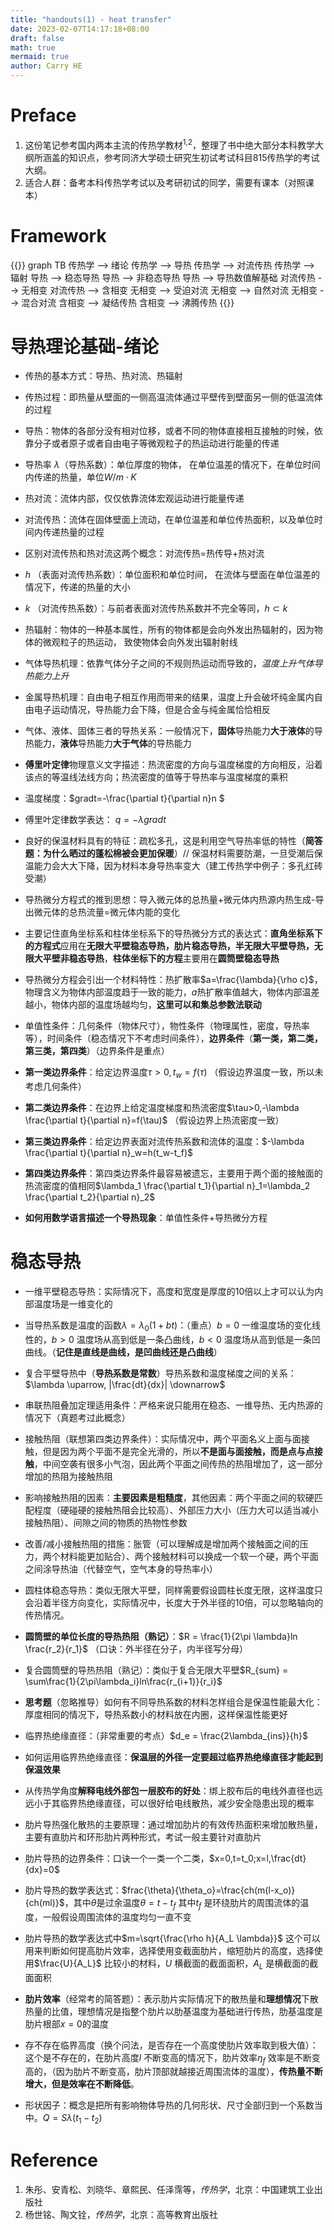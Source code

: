 ```yaml
---
title: "handouts(1) - heat transfer"
date: 2023-02-07T14:17:18+08:00
draft: false
math: true
mermaid: true
author: Carry HE
---
```


# Preface
1. 这份笔记参考国内两本主流的传热学教材<sup>1,2</sup>，整理了书中绝大部分本科教学大纲所涵盖的知识点，参考同济大学硕士研究生初试考试科目815传热学的考试大纲。
2. 适合人群：备考本科传热学考试以及考研初试的同学，需要有课本（对照课本）

# Framework
{{<mermaid>}}
graph TB
传热学 --> 绪论
传热学 --> 导热
传热学 --> 对流传热
传热学 --> 辐射
导热 --> 稳态导热
导热 --> 非稳态导热
导热 --> 导热数值解基础
对流传热 --> 无相变
对流传热 --> 含相变
无相变 --> 受迫对流
无相变 --> 自然对流
无相变 --> 混合对流
含相变 --> 凝结传热
含相变 --> 沸腾传热
{{</mermaid>}}
&nbsp;

# 导热理论基础-绪论
- 传热的基本方式：导热、热对流、热辐射
  
- 传热过程：即热量从壁面的一侧高温流体通过平壁传到壁面另一侧的低温流体的过程
  
- 导热：物体的各部分没有相对位移，或者不同的物体直接相互接触的时候，依靠分子或者原子或者自由电子等微观粒子的热运动进行能量的传递
  
- 导热率 $\lambda$（导热系数）：单位厚度的物体， 在单位温差的情况下，在单位时间内传递的热量，单位$W/m \cdot K$
- 热对流：流体内部，仅仅依靠流体宏观运动进行能量传递
  
- 对流传热：流体在固体壁面上流动，在单位温差和单位传热面积，以及单位时间内传递热量的过程
  
- 区别对流传热和热对流这两个概念：对流传热=热传导+热对流
  
- $h$ （表面对流传热系数）：单位面积和单位时间， 在流体与壁面在单位温差的情况下，传递的热量的大小
  
- $k$ （对流传热系数）：与前者表面对流传热系数并不完全等同，$h \subset k$
  
- 热辐射：物体的一种基本属性，所有的物体都是会向外发出热辐射的，因为物体的微观粒子的热运动， 致使物体会向外发出辐射射线
  
- 气体导热机理：依靠气体分子之间的不规则热运动而导致的，*温度上升气体导热能力上升*
  
- 金属导热机理：自由电子相互作用而带来的结果，温度上升会破坏纯金属内自由电子运动情况，导热能力会下降，但是合金与纯金属恰恰相反
  
- 气体、液体、固体三者的导热关系：一般情况下，**固体**导热能力**大于液体**的导热能力，**液体**导热能力**大于气体**的导热能力
  
- **傅里叶定律**物理意义文字描述：热流密度的方向与温度梯度的方向相反，沿着该点的等温线法线方向；热流密度的值等于导热率与温度梯度的乘积
  
- 温度梯度：$gradt=-\frac{\partial t}{\partial n}n $
  
- 傅里叶定律数学表达： $q=-\lambda gradt$
  
- 良好的保温材料具有的特征：疏松多孔，这是利用空气导热率低的特性（**简答题：为什么晒过的蓬松棉被会更加保暖**）// 保温材料需要防潮，一旦受潮后保温能力会大大下降，因为材料本身导热率变大（建工传热学中例子：多孔红砖受潮）
  
- 导热微分方程式的推到思想：导入微元体的总热量+微元体内热源内热生成-导出微元体的总热流量=微元体内能的变化
  
- 主要记住直角坐标系和柱体坐标系下的导热微分方式的表达式：**直角坐标系下的方程式**应用在**无限大平壁稳态导热，肋片稳态导热，半无限大平壁导热，无限大平壁非稳态导热**，**柱体坐标下的方程**主要用在**圆筒壁稳态导热**
  
- 导热微分方程会引出一个材料特性：热扩散率$a=\frac{\lambda}{\rho c}$，物理含义为物体内部温度趋于一致的能力，$a$热扩散率值越大，物体内部温差越小，物体内部的温度场越均匀，**这里可以和集总参数法联动**
  
- 单值性条件：几何条件（物体尺寸），物性条件（物理属性，密度，导热率等），时间条件（稳态情况下不考虑时间条件），**边界条件**（**第一类，第二类，第三类，第四类**）（边界条件是重点）
  
- **第一类边界条件**：给定边界温度$\tau>0,t_w=f(\tau)$ （假设边界温度一致，所以未考虑几何条件）
  
- **第二类边界条件**：在边界上给定温度梯度和热流密度$\tau>0,-\lambda \frac{\partial t}{\partial n}=f(\tau)$ （假设边界上热流密度一致）
  
- **第三类边界条件**：给定边界表面对流传热系数和流体的温度：$-\lambda \frac{\partial t}{\partial n}_w=h(t_w-t_f)$
  
- **第四类边界条件**：第四类边界条件最容易被遗忘，主要用于两个面的接触面的热流密度的值相同$\lambda_1 \frac{\partial t_1}{\partial n}_1=\lambda_2 \frac{\partial t_2}{\partial n}_2$
  
- **如何用数学语言描述一个导热现象**：单值性条件+导热微分方程

# 稳态导热
- 一维平壁稳态导热：实际情况下，高度和宽度是厚度的10倍以上才可以认为内部温度场是一维变化的
  
- 当导热系数是温度的函数$\lambda = \lambda_0 (1+bt)$：（重点）$b=0$ 一维温度场的变化线性的，$b>0$ 温度场从高到低是一条凸曲线，$b<0$ 温度场从高到低是一条凹曲线。（**记住是直线是曲线，是凹曲线还是凸曲线**）
  
- 复合平壁导热中（**导热系数是常数**）导热系数和温度梯度之间的关系：$\lambda \uparrow, |\frac{dt}{dx}| \downarrow$
  
- 串联热阻叠加定理适用条件：严格来说只能用在稳态、一维导热、无内热源的情况下（真题考过此概念）
  
- 接触热阻（联想第四类边界条件）：实际情况中，两个平面名义上面与面接触，但是因为两个平面不是完全光滑的，所以**不是面与面接触，而是点与点接触**，中间空袭有很多小气泡，因此两个平面之间传热的热阻增加了，这一部分增加的热阻为接触热阻
  
- 影响接触热阻的因素：**主要因素是粗糙度**，其他因素：两个平面之间的软硬匹配程度（硬碰硬的接触热阻会比较高）、外部压力大小（压力大可以适当减小接触热阻）、间隙之间的物质的热物性参数
  
- 改善/减小接触热阻的措施：胀管（可以理解成是增加两个接触面之间的压力，两个材料能更加贴合）、两个接触材料可以换成一个软一个硬，两个平面之间涂导热油（代替空气，空气本身的导热率小）
  
- 圆柱体稳态导热：类似无限大平壁，同样需要假设圆柱长度无限，这样温度只会沿着半径方向变化，实际情况中，长度大于外半径的10倍，可以忽略轴向的传热情况。
  
- **圆筒壁的单位长度的导热热阻（熟记）**：$R = \frac{1}{2\pi \lambda}ln \frac{r_2}{r_1}$ （口诀：外半径在分子，内半径写分母）
  
- 复合圆筒壁的导热热阻（熟记）：类似于复合无限大平壁$R_{sum} = \sum\frac{1}{2\pi\lambda_i}ln\frac{r_{i+1}}{r_i}$
  
- **思考题**（忽略推导）如何有不同导热系数的材料怎样组合是保温性能最大化：厚度相同的情况下，导热系数小的材料放在内圈，这样保温性能更好
  
- 临界热绝缘直径：（非常重要的考点）$d_e = \frac{2\lambda_{ins}}{h}$
  
- 如何运用临界热绝缘直径：**保温层的外径一定要超过临界热绝缘直径才能起到保温效果**
  
- 从传热学角度**解释电线外部包一层胶布的好处**：绑上胶布后的电线外直径也远远小于其临界热绝缘直径，可以很好给电线散热，减少安全隐患出现的概率
  
- 肋片导热强化散热的主要原理：通过增加肋片的有效传热面积来增加散热量，主要有直肋片和环形肋片两种形式，考试一般主要针对直肋片
  
- 肋片导热的边界条件：口诀一个一类一个二类，$x=0,t=t_0;x=l,\frac{dt}{dx}=0$
  
- 肋片导热的数学表达式：$frac{\theta}{\theta_o}=\frac{ch(m(l-x_o)}{ch(ml)}$，其中$\theta$是过余温度$\theta=t-t_f$ 其中$t_f$ 是环绕肋片的周围流体的温度，一般假设周围流体的温度均匀一直不变
  
- 肋片导热的数学表达式中$m=\sqrt{\frac{\rho h}{A_L \lambda}}$ 这个可以用来判断如何提高肋片效率，选择使用变截面肋片，缩短肋片的高度，选择使用$\frac{U}{A_L}$ 比较小的材料，$U$ 横截面的截面面积，$A_L$ 是横截面的截面面积
  
- **肋片效率**（经常考的简答题）：表示肋片实际情况下的散热量和**理想情况**下散热量的比值，理想情况是指整个肋片以肋基温度为基础进行传热，肋基温度是肋片根部$x=0$的温度
  
- 存不存在临界高度（换个问法，是否存在一个高度使肋片效率取到极大值）：这个是不存在的，在肋片高度$l$ 不断变高的情况下，肋片效率$\eta_f$ 效率是不断变高的，（因为肋片不断变高，肋片顶部就越接近周围流体的温度），**传热量不断增大，但是效率在不断降低**。
  
- 形状因子：概念是把所有影响物体导热的几何形状、尺寸全部归到一个系数当中。$Q=S\lambda(t_1-t_2)$

# Reference
1. 朱彤、安青松、刘晓华、章熙民、任泽霈等，*传热学*，北京：中国建筑工业出版社
2. 杨世铭、陶文铨，*传热学*，北京：高等教育出版社